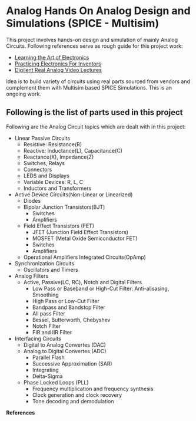 # Analog Hands On Analog Design and Simulations (SPICE - Multisim)
This project involves hands-on design and simulation of mainly Analog Circuits. Following references serve as rough guide for this project work:
- [Learning the Art of Electronics](http://learningtheartofelectronics.com/)
- [Practicing Electronics For Inventors](https://accessengineeringlibrary.com/browse/practical-electronics-for-inventors-fourth-edition)
- [Digilent Real Analog Video Lectures](https://learn.digilentinc.com/classroom/realanalog/)

Idea is to build variety of circuits using real parts sourced from vendors and complement them with Multisim based SPICE Simulations. This is an ongoing work.

Following is the list of parts used in this project
- 

Following are the Analog Circuit topics which are dealt with in this project:
 
 - Linear Passive Circuits
   - Resistive: Resistance(R)
   - Reactive: Inductance(L), Capacitance(C)
   - Reactance(X), Impedance(Z)
   - Switches, Relays
   - Connectors
   - LEDS and Displays
   - Variable Devices: R, L, C
   - Inductors and Transformers
 - Active Device Circuits(Non-Linear or Linearized)
   - Diodes
   - Bipolar Junction Transistors(BJT)
     - Switches
     - Amplifiers
   - Field Effect Transistors (FET)
     - JFET (Junction Field Effect Transistors)
     - MOSFET (Metal Oxide Semiconductor FET)
     - Switches
     - Amplifiers
   - Operational Amplifiers Integrated Circuits(OpAmp)
 - Synchronization Circuits
   - Oscillators and Timers
 - Analog Filters
   - Active, Passive(LC, RC), Notch and Digital Filters
     - Low Pass or Baseband or High-Cut Filter: Anti-alisasing, Smoothing 
     - High Pass or Low-Cut Filter
     - Bandpass and Bandstop Filter
     - All pass Filter
     - Bessel, Butterworth, Chebyshev
     - Notch Filter
     - FIR and IIR Filter
 - Interfacing Circuits
   - Digital to Analog Convertes (DAC)
   - Analog to Digital Convertes (ADC)
     - Parallel Flash
     - Successive Approximation (SAR)
     - Integrating
     - Delta-Sigma
   - Phase Locked Loops (PLL)
     - Frequency multiplication and frequency synthesis
     - Clock generation and clock recovery
     - Tone decoding and demodulation
     
     
**References**


   
 
 
